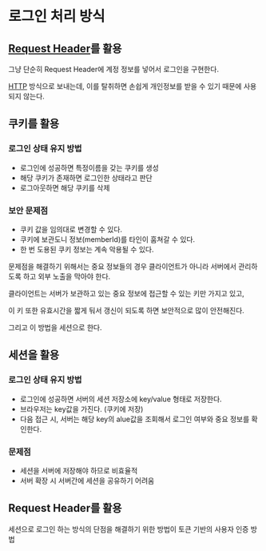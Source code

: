 # 로그인 처리 방식

## [Request Header](Request_Header.md)를 활용

그냥 단순히 Request Header에 계정 정보를 넣어서 로그인을 구현한다.

[HTTP](CE/CN/HTTP.md) 방식으로 보내는데, 이를 탈취하면 손쉽게 개인정보를 받을 수 있기 때문에 사용되지 않는다.

## 쿠키를 활용

### 로그인 상태 유지 방법

-   로그인에 성공하면 특정이름을 갖는 쿠키를 생성
-   해당 쿠키가 존재하면 로그인한 상태라고 판단
-   로그아웃하면 해당 쿠키를 삭제

### 보안 문제점

-   쿠키 값을 임의대로 변경할 수 있다.
-   쿠키에 보관도니 정보(memberId)를 타인이 훔쳐갈 수 있다.
-   한 번 도용된 쿠키 정보는 계속 악용될 수 있다.

문제점을 해결하기 위해서는 중요 정보들의 경우 클라이언트가 아니라 서버에서 관리하도록 하고 외부 노출을 막아야 한다.

클라이언트는 서버가 보관하고 있는 중요 정보에 접근할 수 있는 키만 가지고 있고, 

이 키 또한 유효시간을 짧게 둬서 갱신이 되도록 하면 보안적으로 많이 안전해진다. 

그리고 이 방법을 세션으로 한다.

## 세션을 활용

### 로그인 상태 유지 방법

-   로그인에 성공하면 서버의 세션 저장소에 key/value 형태로 저장한다.
-   브라우저는 key값을 가진다. (쿠키에 저장)
-   다음 접근 시, 서버는 해당 key의 alue값을 조회해서 로그인 여부와 중요 정보를 확인한다.

### 문제점

-   세션을 서버에 저장해야 하므로 비효율적
-   서버 확장 시 서버간에 세션을 공유하기 어려움

## Request Header를 활용
세션으로 로그인 하는 방식의 단점을 해결하기 위한 방법이 토큰 기반의 사용자 인증 방법